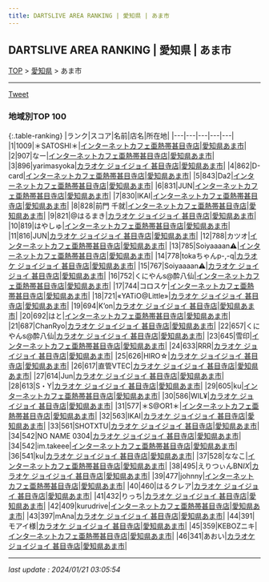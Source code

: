 ```yaml
---
title: DARTSLIVE AREA RANKING | 愛知県 | あま市
---
```

## DARTSLIVE AREA RANKING | 愛知県 | あま市

[TOP](/darts/rank/) > [愛知県](/darts/rank/愛知県/) > あま市

___

<a href="https://twitter.com/share?ref_src=twsrc%5Etfw" data-text="DARTSLIVE AREA RANKING | 愛知県あま市" class="twitter-share-button" data-via="DARTSLIVE" data-hashtags="DARTSLIVE" data-related="DARTSLIVE" data-show-count="false">Tweet</a>

### 地域別TOP 100

{:.table-ranking}
|ランク|スコア|名前|店名|所在地|
|---|---|---|---|---|
|1|1009|＊SATOSHI＊|<a href="https://search.dartslive.com/jp/shop/9fdea14ab759a6eb58d385ea46352d8f">インターネットカフェ亜熱帯甚目寺店</a>|<a href="/darts/rank/愛知県/あま市">愛知県あま市</a>|
|2|907|なー|<a href="https://search.dartslive.com/jp/shop/9fdea14ab759a6eb58d385ea46352d8f">インターネットカフェ亜熱帯甚目寺店</a>|<a href="/darts/rank/愛知県/あま市">愛知県あま市</a>|
|3|896|yarimasyoka|<a href="https://search.dartslive.com/jp/shop/80a51053c2745c4bfec1ae84bb28bd87">カラオケ ジョイジョイ 甚目寺店</a>|<a href="/darts/rank/愛知県/あま市">愛知県あま市</a>|
|4|862|D-card|<a href="https://search.dartslive.com/jp/shop/9fdea14ab759a6eb58d385ea46352d8f">インターネットカフェ亜熱帯甚目寺店</a>|<a href="/darts/rank/愛知県/あま市">愛知県あま市</a>|
|5|843|Da2|<a href="https://search.dartslive.com/jp/shop/9fdea14ab759a6eb58d385ea46352d8f">インターネットカフェ亜熱帯甚目寺店</a>|<a href="/darts/rank/愛知県/あま市">愛知県あま市</a>|
|6|831|JUN|<a href="https://search.dartslive.com/jp/shop/9fdea14ab759a6eb58d385ea46352d8f">インターネットカフェ亜熱帯甚目寺店</a>|<a href="/darts/rank/愛知県/あま市">愛知県あま市</a>|
|7|830|IKAI|<a href="https://search.dartslive.com/jp/shop/9fdea14ab759a6eb58d385ea46352d8f">インターネットカフェ亜熱帯甚目寺店</a>|<a href="/darts/rank/愛知県/あま市">愛知県あま市</a>|
|8|828|前門 千就|<a href="https://search.dartslive.com/jp/shop/9fdea14ab759a6eb58d385ea46352d8f">インターネットカフェ亜熱帯甚目寺店</a>|<a href="/darts/rank/愛知県/あま市">愛知県あま市</a>|
|9|821|@はるまき|<a href="https://search.dartslive.com/jp/shop/80a51053c2745c4bfec1ae84bb28bd87">カラオケ ジョイジョイ 甚目寺店</a>|<a href="/darts/rank/愛知県/あま市">愛知県あま市</a>|
|10|819|はやしゅ|<a href="https://search.dartslive.com/jp/shop/9fdea14ab759a6eb58d385ea46352d8f">インターネットカフェ亜熱帯甚目寺店</a>|<a href="/darts/rank/愛知県/あま市">愛知県あま市</a>|
|11|816|JUN|<a href="https://search.dartslive.com/jp/shop/80a51053c2745c4bfec1ae84bb28bd87">カラオケ ジョイジョイ 甚目寺店</a>|<a href="/darts/rank/愛知県/あま市">愛知県あま市</a>|
|12|788|カツオ|<a href="https://search.dartslive.com/jp/shop/9fdea14ab759a6eb58d385ea46352d8f">インターネットカフェ亜熱帯甚目寺店</a>|<a href="/darts/rank/愛知県/あま市">愛知県あま市</a>|
|13|785|Soiyaaaan⚠️|<a href="https://search.dartslive.com/jp/shop/9fdea14ab759a6eb58d385ea46352d8f">インターネットカフェ亜熱帯甚目寺店</a>|<a href="/darts/rank/愛知県/あま市">愛知県あま市</a>|
|14|778|tokaちゃんp-,-q|<a href="https://search.dartslive.com/jp/shop/80a51053c2745c4bfec1ae84bb28bd87">カラオケ ジョイジョイ 甚目寺店</a>|<a href="/darts/rank/愛知県/あま市">愛知県あま市</a>|
|15|767|Soiyaaaan⚠️|<a href="https://search.dartslive.com/jp/shop/80a51053c2745c4bfec1ae84bb28bd87">カラオケ ジョイジョイ 甚目寺店</a>|<a href="/darts/rank/愛知県/あま市">愛知県あま市</a>|
|16|752|くにやんs@酔八仙|<a href="https://search.dartslive.com/jp/shop/9fdea14ab759a6eb58d385ea46352d8f">インターネットカフェ亜熱帯甚目寺店</a>|<a href="/darts/rank/愛知県/あま市">愛知県あま市</a>|
|17|744|コロスケ|<a href="https://search.dartslive.com/jp/shop/9fdea14ab759a6eb58d385ea46352d8f">インターネットカフェ亜熱帯甚目寺店</a>|<a href="/darts/rank/愛知県/あま市">愛知県あま市</a>|
|18|721|«YATiO@Little»|<a href="https://search.dartslive.com/jp/shop/80a51053c2745c4bfec1ae84bb28bd87">カラオケ ジョイジョイ 甚目寺店</a>|<a href="/darts/rank/愛知県/あま市">愛知県あま市</a>|
|19|694|K’on|<a href="https://search.dartslive.com/jp/shop/80a51053c2745c4bfec1ae84bb28bd87">カラオケ ジョイジョイ 甚目寺店</a>|<a href="/darts/rank/愛知県/あま市">愛知県あま市</a>|
|20|692|はと|<a href="https://search.dartslive.com/jp/shop/9fdea14ab759a6eb58d385ea46352d8f">インターネットカフェ亜熱帯甚目寺店</a>|<a href="/darts/rank/愛知県/あま市">愛知県あま市</a>|
|21|687|ChanRyo|<a href="https://search.dartslive.com/jp/shop/80a51053c2745c4bfec1ae84bb28bd87">カラオケ ジョイジョイ 甚目寺店</a>|<a href="/darts/rank/愛知県/あま市">愛知県あま市</a>|
|22|657|くにやんs@酔八仙|<a href="https://search.dartslive.com/jp/shop/80a51053c2745c4bfec1ae84bb28bd87">カラオケ ジョイジョイ 甚目寺店</a>|<a href="/darts/rank/愛知県/あま市">愛知県あま市</a>|
|23|645|雪印|<a href="https://search.dartslive.com/jp/shop/9fdea14ab759a6eb58d385ea46352d8f">インターネットカフェ亜熱帯甚目寺店</a>|<a href="/darts/rank/愛知県/あま市">愛知県あま市</a>|
|24|633|RRR|<a href="https://search.dartslive.com/jp/shop/80a51053c2745c4bfec1ae84bb28bd87">カラオケ ジョイジョイ 甚目寺店</a>|<a href="/darts/rank/愛知県/あま市">愛知県あま市</a>|
|25|626|HIRO☆|<a href="https://search.dartslive.com/jp/shop/80a51053c2745c4bfec1ae84bb28bd87">カラオケ ジョイジョイ 甚目寺店</a>|<a href="/darts/rank/愛知県/あま市">愛知県あま市</a>|
|26|617|直管VTEC|<a href="https://search.dartslive.com/jp/shop/80a51053c2745c4bfec1ae84bb28bd87">カラオケ ジョイジョイ 甚目寺店</a>|<a href="/darts/rank/愛知県/あま市">愛知県あま市</a>|
|27|614|Jun|<a href="https://search.dartslive.com/jp/shop/80a51053c2745c4bfec1ae84bb28bd87">カラオケ ジョイジョイ 甚目寺店</a>|<a href="/darts/rank/愛知県/あま市">愛知県あま市</a>|
|28|613|S・Y|<a href="https://search.dartslive.com/jp/shop/80a51053c2745c4bfec1ae84bb28bd87">カラオケ ジョイジョイ 甚目寺店</a>|<a href="/darts/rank/愛知県/あま市">愛知県あま市</a>|
|29|605|ku|<a href="https://search.dartslive.com/jp/shop/9fdea14ab759a6eb58d385ea46352d8f">インターネットカフェ亜熱帯甚目寺店</a>|<a href="/darts/rank/愛知県/あま市">愛知県あま市</a>|
|30|586|WIL¥|<a href="https://search.dartslive.com/jp/shop/80a51053c2745c4bfec1ae84bb28bd87">カラオケ ジョイジョイ 甚目寺店</a>|<a href="/darts/rank/愛知県/あま市">愛知県あま市</a>|
|31|577|＊S@OR1＊|<a href="https://search.dartslive.com/jp/shop/9fdea14ab759a6eb58d385ea46352d8f">インターネットカフェ亜熱帯甚目寺店</a>|<a href="/darts/rank/愛知県/あま市">愛知県あま市</a>|
|32|563|IKAI|<a href="https://search.dartslive.com/jp/shop/80a51053c2745c4bfec1ae84bb28bd87">カラオケ ジョイジョイ 甚目寺店</a>|<a href="/darts/rank/愛知県/あま市">愛知県あま市</a>|
|33|561|SHOTXTU|<a href="https://search.dartslive.com/jp/shop/80a51053c2745c4bfec1ae84bb28bd87">カラオケ ジョイジョイ 甚目寺店</a>|<a href="/darts/rank/愛知県/あま市">愛知県あま市</a>|
|34|542|NO NAME 0304|<a href="https://search.dartslive.com/jp/shop/80a51053c2745c4bfec1ae84bb28bd87">カラオケ ジョイジョイ 甚目寺店</a>|<a href="/darts/rank/愛知県/あま市">愛知県あま市</a>|
|34|542|im.takeee|<a href="https://search.dartslive.com/jp/shop/9fdea14ab759a6eb58d385ea46352d8f">インターネットカフェ亜熱帯甚目寺店</a>|<a href="/darts/rank/愛知県/あま市">愛知県あま市</a>|
|36|541|ku|<a href="https://search.dartslive.com/jp/shop/80a51053c2745c4bfec1ae84bb28bd87">カラオケ ジョイジョイ 甚目寺店</a>|<a href="/darts/rank/愛知県/あま市">愛知県あま市</a>|
|37|528|ななこ|<a href="https://search.dartslive.com/jp/shop/9fdea14ab759a6eb58d385ea46352d8f">インターネットカフェ亜熱帯甚目寺店</a>|<a href="/darts/rank/愛知県/あま市">愛知県あま市</a>|
|38|495|えりつぃんBN*IX*|<a href="https://search.dartslive.com/jp/shop/80a51053c2745c4bfec1ae84bb28bd87">カラオケ ジョイジョイ 甚目寺店</a>|<a href="/darts/rank/愛知県/あま市">愛知県あま市</a>|
|39|477|johnny|<a href="https://search.dartslive.com/jp/shop/9fdea14ab759a6eb58d385ea46352d8f">インターネットカフェ亜熱帯甚目寺店</a>|<a href="/darts/rank/愛知県/あま市">愛知県あま市</a>|
|40|460|はるクレア|<a href="https://search.dartslive.com/jp/shop/80a51053c2745c4bfec1ae84bb28bd87">カラオケ ジョイジョイ 甚目寺店</a>|<a href="/darts/rank/愛知県/あま市">愛知県あま市</a>|
|41|432|りっち|<a href="https://search.dartslive.com/jp/shop/80a51053c2745c4bfec1ae84bb28bd87">カラオケ ジョイジョイ 甚目寺店</a>|<a href="/darts/rank/愛知県/あま市">愛知県あま市</a>|
|42|409|kurudrive|<a href="https://search.dartslive.com/jp/shop/9fdea14ab759a6eb58d385ea46352d8f">インターネットカフェ亜熱帯甚目寺店</a>|<a href="/darts/rank/愛知県/あま市">愛知県あま市</a>|
|43|397|mAna|<a href="https://search.dartslive.com/jp/shop/80a51053c2745c4bfec1ae84bb28bd87">カラオケ ジョイジョイ 甚目寺店</a>|<a href="/darts/rank/愛知県/あま市">愛知県あま市</a>|
|44|391|モアイ様|<a href="https://search.dartslive.com/jp/shop/80a51053c2745c4bfec1ae84bb28bd87">カラオケ ジョイジョイ 甚目寺店</a>|<a href="/darts/rank/愛知県/あま市">愛知県あま市</a>|
|45|359|KEBOZニキ|<a href="https://search.dartslive.com/jp/shop/9fdea14ab759a6eb58d385ea46352d8f">インターネットカフェ亜熱帯甚目寺店</a>|<a href="/darts/rank/愛知県/あま市">愛知県あま市</a>|
|46|341|あおい|<a href="https://search.dartslive.com/jp/shop/80a51053c2745c4bfec1ae84bb28bd87">カラオケ ジョイジョイ 甚目寺店</a>|<a href="/darts/rank/愛知県/あま市">愛知県あま市</a>|



___

_last update : 2024/01/21 03:05:54_


<script src="https://cdnjs.cloudflare.com/ajax/libs/jquery/3.6.1/jquery.min.js" integrity="sha512-aVKKRRi/Q/YV+4mjoKBsE4x3H+BkegoM/em46NNlCqNTmUYADjBbeNefNxYV7giUp0VxICtqdrbqU7iVaeZNXA==" crossorigin="anonymous" referrerpolicy="no-referrer"></script>
<script src="https://cdnjs.cloudflare.com/ajax/libs/jquery.tablesorter/2.31.3/js/jquery.tablesorter.min.js" integrity="sha512-qzgd5cYSZcosqpzpn7zF2ZId8f/8CHmFKZ8j7mU4OUXTNRd5g+ZHBPsgKEwoqxCtdQvExE5LprwwPAgoicguNg==" crossorigin="anonymous" referrerpolicy="no-referrer"></script>
<link rel="stylesheet" href="https://cdnjs.cloudflare.com/ajax/libs/jquery.tablesorter/2.31.3/css/theme.default.min.css" integrity="sha512-wghhOJkjQX0Lh3NSWvNKeZ0ZpNn+SPVXX1Qyc9OCaogADktxrBiBdKGDoqVUOyhStvMBmJQ8ZdMHiR3wuEq8+w==" crossorigin="anonymous" referrerpolicy="no-referrer" />
<script>
$(function() {
    $(".table-ranking").tablesorter({sortList:[[0, 0]]});
});
</script>

<script async src="https://platform.twitter.com/widgets.js" charset="utf-8"></script>